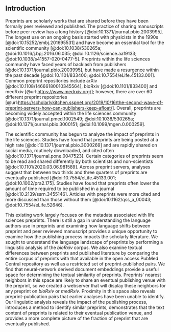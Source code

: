 ## Introduction

Preprints are scholarly works that are shared before they have been formally peer reviewed and published.
The practice of sharing manuscripts before peer review has a long history [@doi:10.1371/journal.pbio.2003995].
The longest use on an ongoing basis started with physicists in the 1990s [@doi:10.15252/embj.201695531] and have become an essential tool for the scientific community [@doi:10.1038/530265a; @doi:10.1016/j.bpj.2016.06.035; @doi:10.1126/science.aaf9133; @doi:10.1038/s41557-020-0477-5].
Preprints within the life sciences community have faced years of backlash from publishers [@doi:10.1371/journal.pbio.2003995], but have made a resurgence within the past decade [@doi:10.1101/833400; @doi:10.7554/eLife.45133.001].
Common preprint repositories include arXiv [@doi:10.1108/14666180010345564], bioRxiv [@doi:10.1101/833400] and medRxiv [@url:https://www.medrxiv.org/]; however, there are over 60 different preprint repositories [@url:https://scholarlykitchen.sspnet.org/2019/10/16/the-second-wave-of-preprint-servers-how-can-publishers-keep-afloat/].
Overall, preprints are becoming widely accepted within the life sciences community [@doi:10.1371/journal.pmed.1002549; @doi:10.1038/530265a; @doi:10.1371/journal.pbio.3000151; @doi:10.1099/mgen.0.000259].

The scientific community has begun to analyze the impact of preprints in the life sciences.
Studies have found that preprints are being posted at a high rate [@doi:10.1371/journal.pbio.3000269] and are rapidly shared on social media, routinely downloaded, and cited often [@doi:10.1371/journal.pone.0047523].
Certain categories of preprints seem to be read and shared differently by both scientists and non-scientists [@doi:10.1101/2020.03.06.981589].
Across preprint servers, analyses suggest that between two thirds and three quarters of preprints are eventually published [@doi:10.7554/eLife.45133.001; @doi:10.1002/pra2.175].
Studies have found that preprints often lower the amount of time required to be published in a journal [@doi:10.2139/ssrn.3455146].
Articles with preprints were more cited and more discussed than those without them [@doi:10.1162/qss_a_00043; @doi:10.7554/eLife.52646].

This existing work largely focuses on the metadata associated with life sciences preprints.
There is still a gap in understanding the language authors use in preprints and examining how language shifts between preprint and peer reviewed manuscript provides a unique opportunity to examine how the publishing process impacts the scholarly literature.
We sought to understand the language landscape of preprints by performing a linguistic analysis of the _bioRxiv_ corpus.
We also examine textual differences between preprints and published literature by comparing the entire corpus of preprints with that available in the open access PubMed Central repository as well as a restricted set of preprint-published pairs.
We find that neural-network derived document embeddings provide a useful space for determining the textual similarity of preprints.
Preprints' nearest neighbors in this space are likely to share an eventual publishing venue with the preprint, so we created a webserver that will display these neighbors for any preprint on _bioRxiv_ or _medRxiv_.
Proximity in this space also reveals preprint-publication pairs that earlier analyses have been unable to identify.
Our linguistic analysis reveals the impact of the publishing process, introduces a method to identify similar preprints, demonstrates that the text content of preprints is related to their eventual publication venue, and provides a more complete picture of the fraction of preprint that are eventually published.

